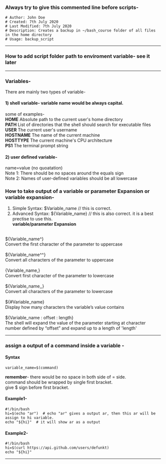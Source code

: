 ### Always try to give this commented line before scripts-
```
# Author: John Doe
# Created: 7th July 2020
# Last Modified: 7th July 2020
# Description: Creates a backup in ~/bash_course folder of all files in the home directory
# Usage: backup_script
```
---
### How to add script folder path to enviroment variable-   see it later
                 
---
### Variables-
There are mainly two types of variable-  </br>
#### 1) shell variable- variable name would be always capital. </br>
some of examples- </br>
**HOME** Absolute path to the current user's home directory  </br>
**PATH** List of directories that the shell should search for executable files  </br>
**USER** The current user's username  </br>
**HOSTNAME** The name of the current machine  </br>
**HOSTTYPE** The current machine's CPU architecture  </br>
**PS1** The terminal prompt string  </br>
#### 2) user defined variable-  </br>
name=value (no quoatation)</br>
Note 1: There should be no spaces around the equals sign </br>
Note 2: Names of user-defined variables should be all lowercase </br>
### How to take output of a variable or parameter Expansion or variable expansion-
1) Simple Syntax: $Variable_name     // this is correct.  </br>
2) Advanced Syntax: ${Variable_name}  // this is also correct. it is a best prectise to use this. </br>
**variable/parameter Expansion** 
</br>
${Variable_name^} </br>
Convert the first character of the parameter to uppercase </br>
</br>
${Variable_name^^} </br>
Convert all characters of the parameter to uppercase </br>
</br>
{Variable_name,} </br>
Convert first character of the parameter to lowercase </br>
</br>
${Variable_name,,} </br>
Convert all characters of the parameter to lowercase </br>
</br>
${#Variable_name} </br>
Display how many characters the variable’s value contains </br>
</br>
${Variable_name : offset : length} </br>
The shell will expand the value of the parameter starting at
character number defined by “offset” and expand up to a length
of 'length'

---
### assign a output of a command inside a variable -
#### Syntax
```
variable_name=$(command)
```
**remember**- there would be no space in both side of = side.<br /> command should be wrapped by single first bracket.<br /> give $ sign before first bracket.
#### Example1-
```
#!/bin/bash
hi=$(echo "ar")  # echo "ar" gives a output ar, then this ar will be assign to hi variable.
echo "${hi}"  # it will show ar as a output
```
#### Example2-
```
#!/bin/bash
hi=$(curl https://api.github.com/users/defunkt)
echo "${hi}"
```
---

